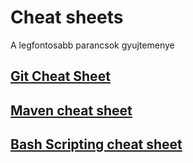 # Cheat sheets

A legfontosabb parancsok gyujtemenye

## [Git Cheat Sheet](https://services.github.com/on-demand/downloads/github-git-cheat-sheet.pdf)

## [Maven cheat sheet](http://files.zeroturnaround.com/pdf/Maven-cheat-sheet.pdf)

## [Bash Scripting cheat sheet](https://devhints.io/bash)
